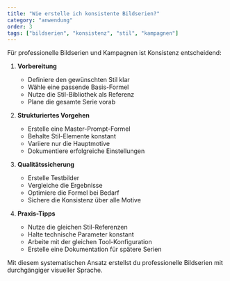 ```yaml
---
title: "Wie erstelle ich konsistente Bildserien?"
category: "anwendung"
order: 3
tags: ["bildserien", "konsistenz", "stil", "kampagnen"]
---
```


Für professionelle Bildserien und Kampagnen ist Konsistenz entscheidend:

1. **Vorbereitung**
   - Definiere den gewünschten Stil klar
   - Wähle eine passende Basis-Formel
   - Nutze die Stil-Bibliothek als Referenz
   - Plane die gesamte Serie vorab

2. **Strukturiertes Vorgehen**
   - Erstelle eine Master-Prompt-Formel
   - Behalte Stil-Elemente konstant
   - Variiere nur die Hauptmotive
   - Dokumentiere erfolgreiche Einstellungen

3. **Qualitätssicherung**
   - Erstelle Testbilder
   - Vergleiche die Ergebnisse
   - Optimiere die Formel bei Bedarf
   - Sichere die Konsistenz über alle Motive

4. **Praxis-Tipps**
   - Nutze die gleichen Stil-Referenzen
   - Halte technische Parameter konstant
   - Arbeite mit der gleichen Tool-Konfiguration
   - Erstelle eine Dokumentation für spätere Serien

Mit diesem systematischen Ansatz erstellst du professionelle Bildserien mit durchgängiger visueller Sprache.
